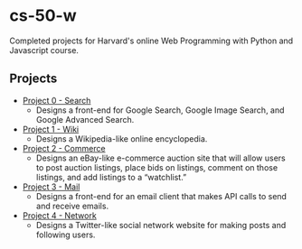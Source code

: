 # cs-50-w
Completed projects for Harvard's online Web Programming with Python and Javascript course.

## Projects
- [Project 0 - Search](https://github.com/jackyFons/cs-50-w/tree/master/Project%200)
  - Designs a front-end for Google Search, Google Image Search, and Google Advanced Search.
- [Project 1 - Wiki](https://github.com/jackyFons/cs-50-w/tree/master/Project%201)
  - Designs a Wikipedia-like online encyclopedia.
- [Project 2 - Commerce](https://github.com/jackyFons/cs-50-w/tree/master/Project%202)
  - Designs an eBay-like e-commerce auction site that will allow users to post auction listings, place bids on listings, comment on those listings, and add listings to a “watchlist.”
- [Project 3 - Mail](https://github.com/jackyFons/cs-50-w/tree/master/Project%203)
  - Designs a front-end for an email client that makes API calls to send and receive emails.
- [Project 4 - Network](https://github.com/jackyFons/cs-50-w/tree/master/Project%204)
  - Designs a Twitter-like social network website for making posts and following users.
